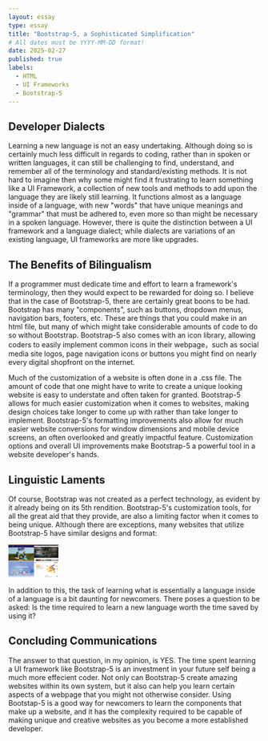 ```yaml
---
layout: essay
type: essay
title: "Bootstrap-5, a Sophisticated Simplification"
# All dates must be YYYY-MM-DD format!
date: 2025-02-27
published: true
labels:
  - HTML
  - UI Frameworks
  - Bootstrap-5
---
```


## Developer Dialects

  Learning a new language is not an easy undertaking. Although doing so is certainly much less difficult in regards to coding, rather than in spoken or written languages, it can still be challenging to find, understand, and remember all of the terminology and standard/existing methods. It is not hard to imagine then why some might find it frustrating to learn something like a UI Framework, a collection of new tools and methods to add upon the language they are likely still learning. It functions almost as a language inside of a language, with new "words" that have unique meanings and "grammar" that must be adhered to, even more so than might be necessary in a spoken language. However, there is quite the distinction between a UI framework and a language dialect; while dialects are variations of an existing language, UI frameworks are more like upgrades. 

## The Benefits of Bilingualism

  If a programmer must dedicate time and effort to learn a framework's terminology, then they would expect to be rewarded for doing so. I believe that in the case of Bootstrap-5, there are certainly great boons to be had. Bootstrap has many "components", such as buttons, dropdown menus, navigation bars, footers, etc. These are things that you could make in an html file, but many of which might take considerable amounts of code to do so without Bootstrap. Bootstrap-5 also comes with an icon library, allowing coders to easily implement common icons in their webpage，such as social media site logos, page navigation icons or buttons you might find on nearly every digital shopfront on the internet.

  Much of the customization of a website is often done in a .css file. The amount of code that one might have to write to create a unique looking website is easy to understate and often taken for granted. Bootstrap-5 allows for much easier customization when it comes to websites, making design choices take longer to come up with rather than take longer to implement. Bootstrap-5's formatting improvements also allow for much easier website conversions for window dimensions and mobile device screens, an often overlooked and greatly impactful feature. Customization options and overall UI improvements make Bootstrap-5 a powerful tool in a website developer's hands.

## Linguistic Laments

  Of course, Bootstrap was not created as a perfect technology, as evident by it already being on its 5th rendition. Bootstrap-5's customization tools, for all the great aid that they provide, are also a limiting factor when it comes to being unique. Although there are exceptions, many websites that utilize Bootstrap-5 have similar designs and format:

<img src="../img/BootstrapWebsites.jpg" width="100px" alt="Similar Websites">

  In addition to this, the task of learning what is essentially a language inside of a language is a bit daunting for newcomers. There poses a question to be asked: Is the time required to learn a new language worth the time saved by using it? 

## Concluding Communications

  The answer to that question, in my opinion, is YES. The time spent learning a UI framework like Bootstrap-5 is an investment in your future self being a much more effecient coder. Not only can Bootstrap-5 create amazing websites within its own system, but it also can help you learn certain aspects of a webpage that you might not otherwise consider. Using Bootstap-5 is a good way for newcomers to learn the components that make up a website, and it has the complexity required to be capable of making unique and creative websites as you become a more established developer.
